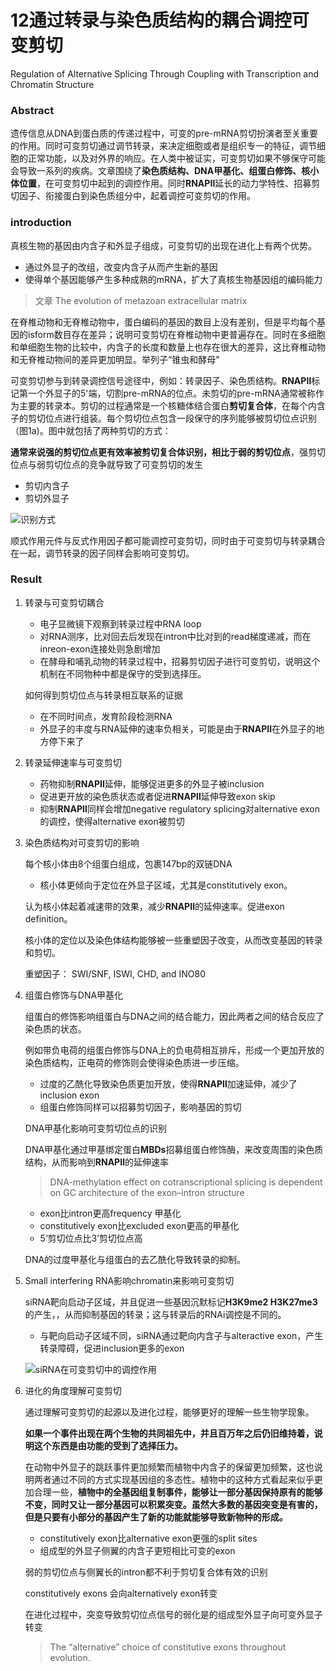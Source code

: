 # 12通过转录与染色质结构的耦合调控可变剪切

Regulation of Alternative Splicing Through Coupling with Transcription and Chromatin Structure  



### Abstract

遗传信息从DNA到蛋白质的传递过程中，可变的pre-mRNA剪切扮演者至关重要的作用。同时可变剪切通过调节转录，来决定细胞或者是组织专一的特征，调节细胞的正常功能，以及对外界的响应。在人类中被证实，可变剪切如果不够保守可能会导致一系列的疾病。文章围绕了**染色质结构、DNA甲基化、组蛋白修饰、核小体位置**，在可变剪切中起到的调控作用。同时**RNAPⅡ**延长的动力学特性、招募剪切因子、衔接蛋白到染色质组分中，起着调控可变剪切的作用。

### introduction

真核生物的基因由内含子和外显子组成，可变剪切的出现在进化上有两个优势。

+ 通过外显子的改组，改变内含子从而产生新的基因
+ 使得单个基因能够产生多种成熟的mRNA，扩大了真核生物基因组的编码能力

> 文章 The evolution of metazoan extracellular matrix  



在脊椎动物和无脊椎动物中，蛋白编码的基因的数目上没有差别，但是平均每个基因的isform数目存在差异；说明可变剪切在脊椎动物中更普遍存在。同时在多细胞和单细胞生物的比较中，内含子的长度和数量上也存在很大的差异，这比脊椎动物和无脊椎动物间的差异更加明显。举列子“锥虫和酵母"

可变剪切参与到转录调控信号途径中，例如：转录因子、染色质结构。**RNAPⅡ**标记第一个外显子的5'端，切割pre-mRNA的位点。未剪切的pre-mRNA通常被称作为主要的转录本。剪切的过程通常是一个核糖体结合蛋白**剪切复合体**，在每个内含子的剪切位点进行组装。每个剪切位点包含一段保守的序列能够被剪切位点识别（图1a)。图中就包括了两种剪切的方式：

**通常来说强的剪切位点更有效率被剪切复合体识别，相比于弱的剪切位点**，强剪切位点与弱剪切位点的竞争就导致了可变剪切的发生

+ 剪切内含子
+ 剪切外显子

![识别方式](https://user-images.githubusercontent.com/39325949/67864513-abd7f580-fb60-11e9-9c91-e244485c3e70.png)



顺式作用元件与反式作用因子都可能调控可变剪切，同时由于可变剪切与转录耦合在一起，调节转录的因子同样会影响可变剪切。

### Result

1. 转录与可变剪切耦合

   + 电子显微镜下观察到转录过程中RNA loop
   + 对RNA测序，比对回去后发现在intron中比对到的read梯度递减，而在inreon-exon连接处则急剧增加
   + 在酵母和哺乳动物的转录过程中，招募剪切因子进行可变剪切，说明这个机制在不同物种中都是保守的受到选择压。

   如何得到剪切位点与转录相互联系的证据

   + 在不同时间点，发育阶段检测RNA
   + 外显子的丰度与RNA延伸的速率负相关，可能是由于**RNAPⅡ**在外显子的地方停下来了

2. 转录延伸速率与可变剪切

   + 药物抑制**RNAPⅡ**延伸，能够促进更多的外显子被inclusion
   + 促进更开放的染色质状态或者促进**RNAPⅡ**延伸导致exon skip
   + 抑制**RNAPⅡ**同样会增加negative regulatory splicing对alternative exon的调控，使得alternative exon被剪切

3. 染色质结构对可变剪切的影响

   每个核小体由8个组蛋白组成，包裹147bp的双链DNA

   + 核小体更倾向于定位在外显子区域，尤其是constitutively exon。

   认为核小体起着减速带的效果，减少**RNAPⅡ**的延伸速率。促进exon definition。

   核小体的定位以及染色体结构能够被一些重塑因子改变，从而改变基因的转录和剪切。

   重塑因子： SWI/SNF, ISWI, CHD, and INO80   

4. 组蛋白修饰与DNA甲基化

   组蛋白的修饰影响组蛋白与DNA之间的结合能力，因此两者之间的结合反应了染色质的状态。

   例如带负电荷的组蛋白修饰与DNA上的负电荷相互排斥，形成一个更加开放的染色质结构，正电荷的修饰则会使得染色质进一步压缩。

   + 过度的乙酰化导致染色质更加开放，使得**RNAPⅡ**加速延伸，减少了inclusion exon
   + 组蛋白修饰同样可以招募剪切因子，影响基因的剪切

   

   DNA甲基化影响可变剪切位点的识别

     DNA甲基化通过甲基绑定蛋白**MBDs**招募组蛋白修饰酶，来改变周围的染色质结构，从而影响到**RNAPⅡ**的延伸速率

   >   DNA-methylation effect on cotranscriptional splicing is dependent on GC architecture of the exon–intron structure  
   >

   + exon比intron更高frequency 甲基化
   + constitutively exon比excluded exon更高的甲基化
   + 5‘剪切位点比3’剪切位点高

   DNA的过度甲基化与组蛋白的去乙酰化导致转录的抑制。

5. Small interfering RNA影响chromatin来影响可变剪切

   siRNA靶向启动子区域，并且促进一些基因沉默标记**H3K9me2 H3K27me3**的产生，，从而抑制基因的转录；这与转录后的RNAi调控是不同的。

   + 与靶向启动子区域不同，siRNA通过靶向内含子与alteractive exon，产生转录障碍，促进inclusion更多的exon

   
   
   ![siRNA在可变剪切中的调控作用](https://user-images.githubusercontent.com/39325949/67913104-e6747900-fbc6-11e9-9d51-a02e8526d868.png)
   
5. 进化的角度理解可变剪切
   
   通过理解可变剪切的起源以及进化过程，能够更好的理解一些生物学现象。
   
   **如果一个事件出现在两个生物的共同祖先中，并且百万年之后仍旧维持着，说明这个东西是由功能的受到了选择压力。**
   
   在动物中外显子的跳跃事件更加频繁而植物中内含子的保留更加频繁，这也说明两者通过不同的方式实现基因组的多态性。植物中的这种方式看起来似乎更加合理一些，**植物中的全基因组复制事件，能够让一部分基因保持原有的能够不变，同时又让一部分基因可以积累突变。虽然大多数的基因突变是有害的，但是只要有小部分的基因产生了新的功能就能够导致新物种的形成。**
   
   + constitutively exon比alternative exon更强的split sites
   + 组成型的外显子侧翼的内含子更短相比可变的exon
   
   弱的剪切位点与侧翼长的intron都不利于剪切复合体有效的识别
   
   
   
   constitutively exons 会向alternatively exon转变
   
   在进化过程中，突变导致剪切位点信号的弱化是的组成型外显子向可变外显子转变
   
   >   The “alternative” choice of constitutive
   > exons throughout evolution.  
   
   
   
   
   
   
   
   
   
   
   
   



